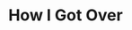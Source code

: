 ---
title: How I Got Over
event: March On Washington
category: 16thstreetbaptist
artist: Mahalia Jackson
released: 1951
video: <iframe width="560" height="315" src="https://www.youtube.com/embed/l49N8U3d0Bw" title="YouTube video player" frameborder="0" allow="accelerometer; autoplay; clipboard-write; encrypted-media; gyroscope; picture-in-picture" allowfullscreen></iframe>
description: Lorem ipsum dolor sit amet, consectetur adipiscing elit, sed do eiusmod tempor incididunt ut labore et dolore magna aliqua. Semper quis lectus nulla at volutpat diam ut venenatis tellus
lyrics: |
    How I got over
    How did I make it over
    You know my soul look back and wonder
    How did I make it over
    How I made it over
    Going on over all these years
    You know my soul look back and wonder
    How did I make it over
    Tell me how we got over Lord
    Had a mighty hard time coming on over
    You know my soul look back and wonder
    How did we make it over
    Tell me how we got over Lord
    I've been falling and rising all these years
    But you know my soul look back and wonder
    How did I make it over
    But, soon as I can see Jesus
    The man that died for me
    Man that bled and suffered
    And he hung on Calvary
    And I want to thank him for how he brought me
    And I want to thank God for how he taught me
    Oh thank my God how he kept me
    I'm gonna thank him 'cause he never left me
    Then I'm gonna thank God for 'ole time religion
    And I'm gonna thank God for giving me a vision
    One day, I'm gonna join the heavenly choir
    I'm gonna sing and never get tired
    And then I'm gonna sing somewhere 'round God alter
    And I'm gonna shout all my trouble over
    You know I've gotta thank God and thank him for being
    So good to me, Lord yeah
    How I made it over Lord
    I had to cry in the midnight hour coming on over
    But you know my soul look back and wonder
    How did I make it over
    Tell me how I made it over Lord God Lord
    Falling and rising all these years
    You know my soul look back and wonder
    How did I make it over
    I'm gonna wear a diamond garment
    In that new Jerusalem
    I'm gonna walk the streets of gold
    It's the homeland of the soul
    I'm gonna view the host in white
    They've been traveling day and night
    Coming up from every nation
    They're on their way to the great Cognation
    Coming from the north, south, east, and west
    They're on their way to a land of rest
    And they're gonna join the heavenly choir
    You know we're gonna sing and never get tired
    And then we're gonna sing somewhere 'round God alter
    And then we're gonna shout all our troubles over
    You know we gotta thank God
    Thank him for being so good to me
    You know I come to thank God this evening
    I come to thank him this evening
    You know all all night long God kept his angels watching over me
    Early this morning, early this morning
    God told his angel God said, "touch her in my name"
    God said, "touch her in my name"
    I 'rose this morning, I 'rose this morning, I 'rose this morning
    I feel like shouting, I feel like shouting, I feel like shouting
    I feel like shouting, I feel like shouting, I feel like shouting
    I feel like shouting, I just gotta thank God, I just gotta thank God
    I just gotta thank God, I just gotta thank him
    Thank God for being so good, God been good to me
---